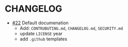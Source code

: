 # CHANGELOG

- [#22] Default documenation
  - Add: `CONTRUBUTING.md`, `CHANGELOG.md`, `SECURITY.md`
  - update `LICENSE` year
  - add `.github` templates

[#22]: https://github.com/godaddy/feedsme/pull/22
